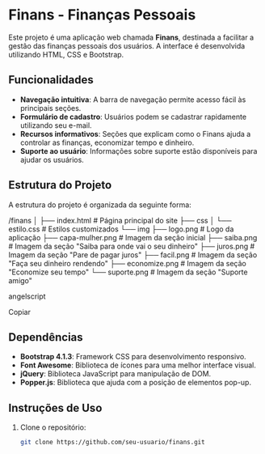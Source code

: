 # Finans - Finanças Pessoais

Este projeto é uma aplicação web chamada **Finans**, destinada a facilitar a gestão das finanças pessoais dos usuários. A interface é desenvolvida utilizando HTML, CSS e Bootstrap.

## Funcionalidades

- **Navegação intuitiva**: A barra de navegação permite acesso fácil às principais seções.
- **Formulário de cadastro**: Usuários podem se cadastrar rapidamente utilizando seu e-mail.
- **Recursos informativos**: Seções que explicam como o Finans ajuda a controlar as finanças, economizar tempo e dinheiro.
- **Suporte ao usuário**: Informações sobre suporte estão disponíveis para ajudar os usuários.

## Estrutura do Projeto

A estrutura do projeto é organizada da seguinte forma:

/finans
│
├── index.html # Página principal do site
├── css
│ └── estilo.css # Estilos customizados
└── img
├── logo.png # Logo da aplicação
├── capa-mulher.png # Imagem da seção inicial
├── saiba.png # Imagem da seção "Saiba para onde vai o seu dinheiro"
├── juros.png # Imagem da seção "Pare de pagar juros"
├── facil.png # Imagem da seção "Faça seu dinheiro rendendo"
├── economize.png # Imagem da seção "Economize seu tempo"
└── suporte.png # Imagem da seção "Suporte amigo"

angelscript

Copiar

## Dependências

- **Bootstrap 4.1.3**: Framework CSS para desenvolvimento responsivo.
- **Font Awesome**: Biblioteca de ícones para uma melhor interface visual.
- **jQuery**: Biblioteca JavaScript para manipulação de DOM.
- **Popper.js**: Biblioteca que ajuda com a posição de elementos pop-up.

## Instruções de Uso

1. Clone o repositório:
   ```bash
   git clone https://github.com/seu-usuario/finans.git